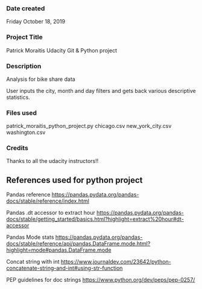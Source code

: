 ### Date created
Friday October 18, 2019

### Project Title
Patrick Moraitis Udacity Git & Python project

### Description
Analysis for bike share data

User inputs the city, month and day filters and gets back various descriptive statistics. 

### Files used
patrick_moraitis_python_project.py
chicago.csv
new_york_city.csv
washington.csv

### Credits
Thanks to all the udacity instructors!!

## References used for python project

Pandas reference
https://pandas.pydata.org/pandas-docs/stable/reference/index.html

Pandas .dt accessor to extract hour
https://pandas.pydata.org/pandas-docs/stable/getting_started/basics.html?highlight=extract%20hour#dt-accessor

Pandas Mode stats
https://pandas.pydata.org/pandas-docs/stable/reference/api/pandas.DataFrame.mode.html?highlight=mode#pandas.DataFrame.mode

Concat string with int
https://www.journaldev.com/23642/python-concatenate-string-and-int#using-str-function

PEP guidelines for doc strings
https://www.python.org/dev/peps/pep-0257/